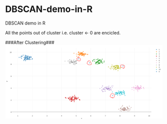 # DBSCAN-demo-in-R
DBSCAN demo in R

All the points out of cluster i.e. cluster <- 0 are encicled.

###After Clustering###
![picture alt](https://github.com/varunpurohit76/DBSCAN-demo-in-R/blob/master/dbscan.PNG)
